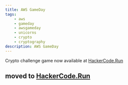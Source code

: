 ```yaml
---
title: AWS GameDay
tags:
    - aws
    - gameday
    - awsgameday
    - unicorns
    - crypto
    - cryptography
description: AWS GameDay
---
```


Crypto challenge game now available at [HackerCode.Run](https://www.hackercode.run/)

## moved to [HackerCode.Run](https://www.hackercode.run/)
